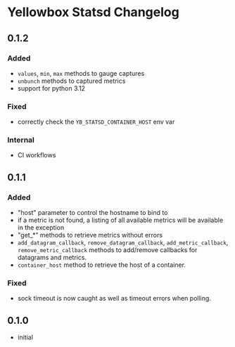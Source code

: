 # Yellowbox Statsd Changelog
## 0.1.2
### Added
* `values`, `min`, `max` methods to gauge captures
* `unbunch` methods to captured metrics
* support for python 3.12 
### Fixed
* correctly check the `YB_STATSD_CONTAINER_HOST` env var
### Internal
* CI workflows
## 0.1.1
### Added
* "host" parameter to control the hostname to bind to
* if a metric is not found, a listing of all available metrics will be available in the exception
* "get_*" methods to retrieve metrics without errors
* `add_datagram_callback`, `remove_datagram_callback`, `add_metric_callback`, `remove_metric_callback` methods to
add/remove callbacks for datagrams and metrics.
* `container_host` method to retrieve the host of a container.
### Fixed
* sock timeout is now caught as well as timeout errors when polling.
## 0.1.0
* initial
